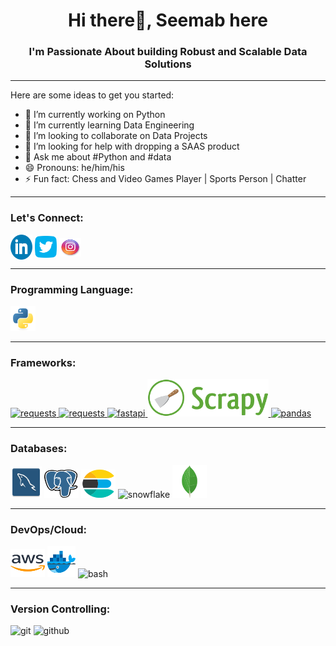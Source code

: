 <h1 align="center">Hi there👋, Seemab here</h1>


<h3 align="center">I'm Passionate About building Robust and Scalable Data Solutions</h3>

---
Here are some ideas to get you started:

- 🔭 I’m currently working on Python
- 🌱 I’m currently learning Data Engineering
- 👯 I’m looking to collaborate on Data Projects
- 🤔 I’m looking for help with dropping a SAAS product
- 💬 Ask me about #Python and #data
- 😄 Pronouns: he/him/his
- ⚡ Fun fact: Chess and Video Games Player | Sports Person | Chatter

---
<h3 align="left">Let's Connect:</h3>

<p align="left">
<a href="https://www.linkedin.com/in/seemab-yamin/" target="_blank"><img align="center" src="assets/linkedin-logo.png" alt="seemab yamin | Linkedin" height="40" width="35" /></a>
 <a href="https://x.com/seemab_yamin" target="_blank"><img align="center" src="assets/twitter-logo.png" alt="seemab yamin | Twitter" width="35px" height="35"/></a>
<!-- <a href="https://stackoverflow.com/users/12579494/abdullah-zia" target="_blank"><img align="center" src="stackoverflow-icon.svg" alt="seemab-yamin" height="30" width="40" /></a> -->
<a href="https://www.instagram.com/seemab_yamin/" target="_blank"><img align="center" src="assets/instagram-logo.png" alt="seemab yamin | instagram" width="35px" height="30"/></a>
</p>

---
<h3 align="left">Programming Language:</h3>
<p align="left">
<a href="https://www.python.org" target="_blank" rel="noreferrer"> <img src="https://raw.githubusercontent.com/devicons/devicon/master/icons/python/python-original.svg" alt="python" width="40" height="40"/> </a>
 </p>

---
<h3 align="left">Frameworks:</h3>
<p align="left">
<a href="https://requests.readthedocs.io/en/latest/" target="_blank" rel="noreferrer"> <img src="https://requests.readthedocs.io/en/latest/_static/requests-sidebar.png" alt="requests" height="60" /> </a>
<a href="https://selenium-python.readthedocs.io/" target="_blank" rel="noreferrer"> <img src="https://selenium-python.readthedocs.io/_static/logo.png" alt="requests" width="60" /> </a>
 <a href="https://fastapi.tiangolo.com/" target="_blank" rel="noreferrer"> <img src="https://fastapi.tiangolo.com/img/logo-margin/logo-teal.png" alt="fastapi" height="60"/> </a>
<a href="https://scrapy.org/" target="_blank" rel="noreferrer"> <img src="assets/scrapy-logo.png" alt="scrapy" height="60"/> </a>
<a href="https://pandas.pydata.org/" target="_blank" rel="noreferrer"> <img src="https://pandas.pydata.org/static/img/pandas_white.svg" alt="pandas"  height="60" /> </a>
 </p>

---
<h3 align="left">Databases:</h3>
<p align="left">
<img src="assets/mysqlworkbench-logo.svg" alt="mysql" width="50" height="50"/>
<img src="assets/postgresql-logo.svg" alt="mysql" width="55" height="45"/>
<img src="assets/elasticsearch-logo.svg" alt="mysql" width="55" height="45"/> 
<img src="https://www.sicara.fr/hubfs/snowflake_logo1.png#keepProtocol" alt="snowflake" width="55" height="52"/>
 <img src="assets/mongodb-logo.svg" alt="mongodb" width="55" height="52"/>
 </p>

---
<h3 align="left">DevOps/Cloud:</h3>
<p align="left">
<img src="assets/aws-logo.svg" alt="mysql" width="55" height="45"/>
<img src="assets/docker-logo.svg" alt="docker" width="45" height="50"/>
<img src="https://bashlogo.com/img/symbol/png/full_colored_light.png" alt="bash" width="45" height="50"/>
 </p>

---
<h3 align="left">Version Controlling:</h3>
<p align="left">
<img src="https://git-scm.com/images/logos/downloads/Git-Icon-1788C.svg" alt="git" width="45" height="55"/>
<img src="https://static-00.iconduck.com/assets.00/github-icon-2048x1988-jzvzcf2t.png" alt="github" width="45" height="45"/>
 </p>

